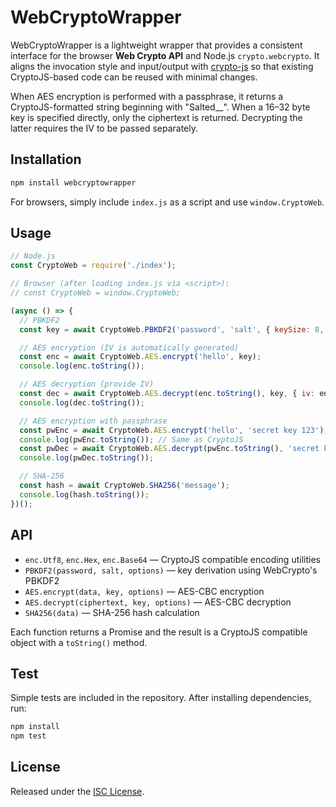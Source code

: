 # WebCryptoWrapper

WebCryptoWrapper is a lightweight wrapper that provides a consistent interface for the browser **Web Crypto API** and Node.js `crypto.webcrypto`. It aligns the invocation style and input/output with [crypto-js](https://github.com/brix/crypto-js) so that existing CryptoJS-based code can be reused with minimal changes.

When AES encryption is performed with a passphrase, it returns a CryptoJS-formatted string beginning with "Salted__". When a 16–32 byte key is specified directly, only the ciphertext is returned. Decrypting the latter requires the IV to be passed separately.

## Installation

```bash
npm install webcryptowrapper
```

For browsers, simply include `index.js` as a script and use `window.CryptoWeb`.

## Usage

```javascript
// Node.js
const CryptoWeb = require('./index');

// Browser (after loading index.js via <script>):
// const CryptoWeb = window.CryptoWeb;

(async () => {
  // PBKDF2
  const key = await CryptoWeb.PBKDF2('password', 'salt', { keySize: 8, iterations: 1000 });

  // AES encryption (IV is automatically generated)
  const enc = await CryptoWeb.AES.encrypt('hello', key);
  console.log(enc.toString());

  // AES decryption (provide IV)
  const dec = await CryptoWeb.AES.decrypt(enc.toString(), key, { iv: enc.iv });
  console.log(dec.toString());

  // AES encryption with passphrase
  const pwEnc = await CryptoWeb.AES.encrypt('hello', 'secret key 123');
  console.log(pwEnc.toString()); // Same as CryptoJS
  const pwDec = await CryptoWeb.AES.decrypt(pwEnc.toString(), 'secret key 123');
  console.log(pwDec.toString());

  // SHA-256
  const hash = await CryptoWeb.SHA256('message');
  console.log(hash.toString());
})();
```

## API

- `enc.Utf8`, `enc.Hex`, `enc.Base64` — CryptoJS compatible encoding utilities
- `PBKDF2(password, salt, options)` — key derivation using WebCrypto's PBKDF2
- `AES.encrypt(data, key, options)` — AES-CBC encryption
- `AES.decrypt(ciphertext, key, options)` — AES-CBC decryption
- `SHA256(data)` — SHA-256 hash calculation

Each function returns a Promise and the result is a CryptoJS compatible object with a `toString()` method.

## Test

Simple tests are included in the repository. After installing dependencies, run:

```bash
npm install
npm test
```

## License

Released under the [ISC License](./LICENSE).
